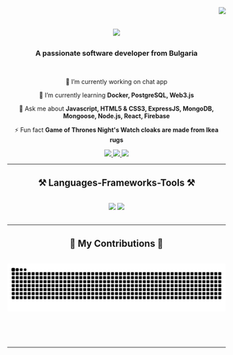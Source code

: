 <img align="right" src="https://visitor-badge.laobi.icu/badge?page_id=bscript07.bscript07" />

<h1 align="center">
    <img src="https://readme-typing-svg.herokuapp.com/?font=Righteous&size=35&center=true&vCenter=true&width=500&height=70&duration=4000&lines=Hi+There!+👋;+I'm+Brayan+Markov+✌️;" />
</h1>

<h3 align="center">A passionate software developer from Bulgaria</h3>

</br>

<div align="center">
    
 🔭 I’m currently working on chat app
 
 🌱 I’m currently learning **Docker, PostgreSQL, Web3.js**
 
💬 Ask me about **Javascript, HTML5 & CSS3, ExpressJS, MongoDB, Mongoose, Node.js, React, Firebase**

⚡ Fun fact **Game of Thrones Night's Watch cloaks are made from Ikea rugs**

 </div>

 <div align="center"> 
  <a href="mailto:brayan_markov@yahoo.com">
    <img src="https://img.shields.io/badge/Yahoo-333333?style=for-the-badge&logo=gmail&logoColor=red" />
  </a>
  <a href="https://linkedin.com/" target="_blank">
    <img src="https://img.shields.io/badge/LinkedIn-0077B5?style=for-the-badge&logo=linkedin&logoColor=white" target="_blank" />
  </a>
  <a href="https://github.com/bscript07" target="_blank">
     <img src="https://img.shields.io/badge/Portfolio-FF5722?style=for-the-badge&logo=sqlite&logoColor=white" target="_blank" /> <!-- sqlite, safari, google-chrome are other good icon options -->
  </a>
</div>

<hr/>

<h2 align="center">⚒️ Languages-Frameworks-Tools ⚒️</h2>
<br/>
<div align="center">
    <img src="https://skillicons.dev/icons?i=react,bootstrap,mui,html,css,vscode,github,figma,tailwind,git,r" />
    <img src="https://skillicons.dev/icons?i=nodejs,python,javascript,express,firebase,mongodb,nextjs,mysql" /><br>
</div>

<br/>

<hr/>

<div align="center">
  <h2>🐍 My Contributions 🐍</h2>
  <br>
      <img alt="snake eating my contributions" src="https://raw.githubusercontent.com/bscript07/bscript07/output/github-contribution-grid-snake.svg" />
  
  <br/><br/><br/>
</div>

<hr/>
